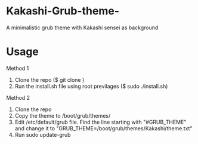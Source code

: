 # Kakashi-Grub-theme-
A minimalistic grub theme with Kakashi sensei as background  

# Usage
Method 1
1. Clone the repo ($ git clone <repo link>)
2. Run the install.sh file using root previlages ($ sudo ./install.sh)

Method 2
1. Clone the repo
2. Copy the theme to /boot/grub/themes/
3. Edit /etc/default/grub file. Find the line starting with "#GRUB_THEME" and change it to "GRUB_THEME=/boot/grub/themes/Kakashi/theme.txt"
4. Run sudo update-grub
